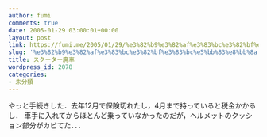 ```yaml
---
author: fumi
comments: true
date: 2005-01-29 03:00:01+00:00
layout: post
link: https://fumi.me/2005/01/29/%e3%82%b9%e3%82%af%e3%83%bc%e3%82%bf%e3%83%bc%e5%bb%83%e8%bb%8a/
slug: '%e3%82%b9%e3%82%af%e3%83%bc%e3%82%bf%e3%83%bc%e5%bb%83%e8%bb%8a'
title: スクーター廃車
wordpress_id: 2078
categories:
- 未分類
---
```


やっと手続きした．去年12月で保険切れたし，4月まで持っていると税金かかるし．
車手に入れてからほとんど乗っていなかったのだが，ヘルメットのクッション部分がカビてた．．．
